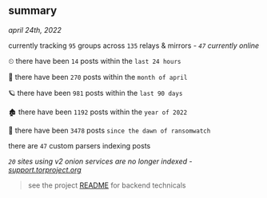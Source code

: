 
## summary
_april 24th, 2022_

currently tracking `95` groups across `135` relays & mirrors - _`47` currently online_

⏲ there have been `14` posts within the `last 24 hours`

🦈 there have been `270` posts within the `month of april`

🪐 there have been `981` posts within the `last 90 days`

🏚 there have been `1192` posts within the `year of 2022`

🦕 there have been `3478` posts `since the dawn of ransomwatch`

there are `47` custom parsers indexing posts

_`20` sites using v2 onion services are no longer indexed - [support.torproject.org](https://support.torproject.org/onionservices/v2-deprecation/)_

> see the project [README](https://github.com/thetanz/ransomwatch#ransomwatch--) for backend technicals
